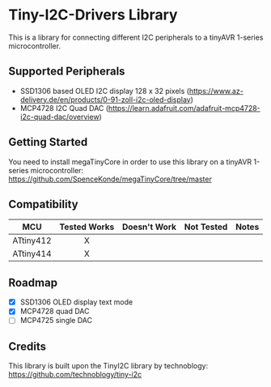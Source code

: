 # Tiny-I2C-Drivers Library
This is a library for connecting different I2C peripherals to a tinyAVR 1-series microcontroller.

## Supported Peripherals
- SSD1306 based OLED I2C display 128 x 32 pixels (https://www.az-delivery.de/en/products/0-91-zoll-i2c-oled-display)
- MCP4728 I2C Quad DAC (https://learn.adafruit.com/adafruit-mcp4728-i2c-quad-dac/overview)

## Getting Started

You need to install megaTinyCore in order to use this library on a tinyAVR 1-series microcontroller:
https://github.com/SpenceKonde/megaTinyCore/tree/master

<!-- START COMPATIBILITY TABLE -->

## Compatibility

MCU         |Tested Works|Doesn't Work|Not Tested|Notes
------------|:----------:|:----------:|:--------:|-----
ATtiny412   |      X     |            |          |
ATtiny414   |      X     |            |          |

<!-- END COMPATIBILITY TABLE -->

## Roadmap

- [X] SSD1306 OLED display text mode
- [X] MCP4728 quad DAC
- [ ] MCP4725 single DAC

## Credits
This library is built upon the TinyI2C library by technoblogy: https://github.com/technoblogy/tiny-i2c
